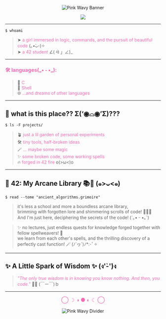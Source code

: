 <!--
  (ﾉ◕ヮ◕)ﾉ*:･ﾟ✧
     compiling brain.c
     please stand by...
-->

<p align="center">
  <img src="https://capsule-render.vercel.app/api?type=waving&color=0:ff69b4,100:ffb6c1&height=180&section=header&fontSize=38&fontAlign=50&fontColor=ffffff&text=ᯓ★+Hello+World!+ᯓ★" alt="Pink Wavy Banner"/>
</p>

<div align="center">
  <img src="https://img.shields.io/badge/42%20Student-%23ffb6c1?style=for-the-badge&logo=42&logoColor=white">
</div>

---

```shell
$ whoami
```
> ➤ <span style="color:#ff69b4;">a girl immersed in logic, commands, and the pursuit of beautiful code</span> (｡•̀ᴗ-)✧    
> ➤ <span style="color:#ff69b4;">a 42 student</span> ∠( ᐛ 」∠)_

---

<h3 align="left" style="color:#ff69b4;">🛠 languages(„• ֊ •„):</h3>

> 🌊 <span style="color:#ff69b4;">C</span>  
> 🐚 <span style="color:#ff69b4;">Shell</span>  
> 🌐 <span style="color:#ff69b4;">...and dreams of other languages</span>

---

## 🌌 what is this place?? Σ(‘◉⌓◉’Σ)???
```shell
$ ls -F projects/
```
> 🪴 <span style="color:#ff69b4;">just a lil garden of personal experiments</span>  
> 🛠️ <span style="color:#ff69b4;">tiny tools, half-broken ideas</span>  
> 🪄 <span style="color:#ff69b4;">... maybe some magic</span>  
> ✨ <span style="color:#ff69b4;">some broken code, some working spells</span>  
> 🔥 <span style="color:#ff69b4;">forged in 42 fire</span> o(>ω<)o

---

## 🌠 42: My Arcane Library 📚🔮 (๑>ᴗ<๑)
```shell
$ read --tome "ancient_algorithms.grimoire" 
```
> it's less a school and more a boundless arcane library,<br>
> brimming with forgotten lore and shimmering scrolls of code! 📜✨🌌  
> And I'm just here, deciphering the secrets of the code! (´｡• ᵕ •｡`)

> ✨ no lectures, just endless quests for knowledge forged together with fellow spellweavers! 🔮  
> we learn from each other's spells, and the thrilling discovery of a perfectly cast function! 🪄 (ﾉ´ヮ´)ﾉ*:･ﾟ✧

---

## ✨ A Little Spark of Wisdom ✨ (ง'̀-'́)ง

> <span style="color:#ff69b4;font-style:italic;">"The only true wisdom is in knowing you know nothing. And then, you code."</span>
> 🧠💫 (￣ー￣)ｂ

---

<!--
## 🪐 coming soon...

* 🔗 portfolio [*to be conjured*]
* 🧃 linkedin [*pending identity synthesis*]

---
-->

<p align="center" style="color:#ff69b4;font-size:1.2em;">
  ◯ ☽ ◑ ● ◐ ☾ ◯
</p>

<p align="center">
  <img src="https://capsule-render.vercel.app/api?type=waving&color=0:ff69b4,100:ffb6c1&height=80&section=footer" alt="Pink Wavy Divider"/>
</p>
